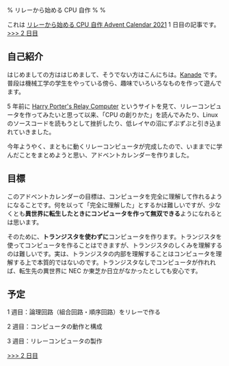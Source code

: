 % リレーから始める CPU 自作
%
%

これは [リレーから始める CPU 自作 Advent Calendar 2021](https://adventar.org/calendars/7052) 1 日目の記事です。[>>> 2 日目](../Day2_SwitchLogic/)

## 自己紹介

はじめましての方ははじめまして、そうでない方はこんにちは。[Kanade](https://twitter.com/kanade_k_1228) です。普段は機械工学の学生をやっている傍ら、趣味でいろいろなものを作って遊んでます。

5 年前に [Harry Porter's Relay Computer](http://web.cecs.pdx.edu/~harry/Relay/) というサイトを見て、リレーコンピュータを作ってみたいと思って以来、「CPU の創りかた」を読んでみたり、Linux のソースコードを読もうとして挫折したり、低レイヤの沼にずぶずぶと引き込まれていきました。

今年ようやく、まともに動くリレーコンピュータが完成したので、いままでに学んだことをまとめようと思い、アドベントカレンダーを作りました。

## 目標

このアドベントカレンダーの目標は、コンピュータを完全に理解して作れるようになることです。何を以って「完全に理解した」とするかは難しいですが、少なくとも**異世界に転生したときにコンピュータを作って無双できる**ようになれるとは思います。

そのために、**トランジスタを使わずに**コンピュータを作ります。トランジスタを使ってコンピュータを作ることはできますが、トランジスタのしくみを理解するのは難しいです。実は、トランジスタの内部を理解することはコンピュータを理解する上で本質的ではないのです。トランジスタなしでコンピュータが作れれば、転生先の異世界に NEC か東芝か日立がなかったとしても安心です。

## 予定

1 週目：論理回路（組合回路・順序回路）をリレーで作る

2 週目：コンピュータの動作と構成

3 週目：リレーコンピュータの製作

[>>> 2 日目](../Day2_SwitchLogic/)
